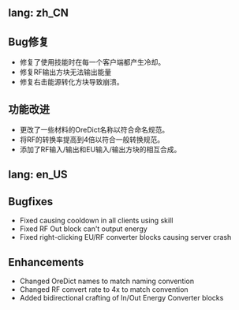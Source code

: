 
lang: zh_CN
---

## Bug修复

* 修复了使用技能时在每一个客户端都产生冷却。
* 修复RF输出方块无法输出能量
* 修复右击能源转化方块导致崩溃。

## 功能改进

* 更改了一些材料的OreDict名称以符合命名规范。
* 将RF的转换率提高到4倍以符合一般转换规范。
* 添加了RF输入/输出和EU输入/输出方块的相互合成。


lang: en_US
---

## Bugfixes

* Fixed causing cooldown in all clients using skill
* Fixed RF Out block can't output energy
* Fixed right-clicking EU/RF converter blocks causing server crash

## Enhancements

* Changed OreDict names to match naming convention
* Changed RF convert rate to 4x to match convention
* Added bidirectional crafting of In/Out Energy Converter blocks